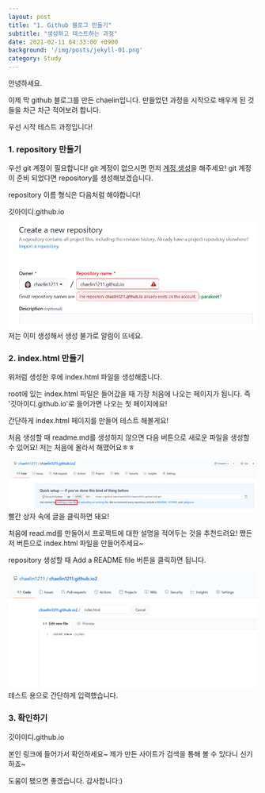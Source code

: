 ```yaml
---
layout: post
title: "1. Github 블로그 만들기"
subtitle: "생성하고 테스트하는 과정"
date: 2021-02-11 04:33:00 +0900
background: '/img/posts/jekyll-01.png'
category: Study
---
```


안녕하세요.


이제 막 github 블로그를 만든 chaelin입니다. 만들었던 과정을 시작으로 배우게 된 것들을 차근 차근 적어보려 합니다.


우선 시작 테스트 과정입니다!

<h3>1. repository 만들기</h3>
우선 git 계정이 필요합니다! git 계정이 없으시면 먼저 <a href="https://github.com">계정 생성</a>을 해주세요!   
git 계정이 준비 되었다면 repository를 생성해보겠습니다.

repository 이름 형식은 다음처럼 해야합니다!

<p class="hight-block">깃아이디.github.io</p>

<img class="img-fluid" src="/img/posts/inPost/jekyll-01-01.png">
<span class="caption text-muted">저는 이미 생성해서 생성 불가로 알림이 뜨네요.</span>

<h3>2. index.html 만들기</h3>

위처럼 생성한 후에 index.html 파일을 생성해줍니다. 

root에 있는 index.html 파일은 들어갔을 때 가장 처음에 나오는 페이지가 됩니다. 즉 '깃아이디.github.io'로 들어가면 나오는 첫 페이지에요!

간단하게 index.html 페이지를 만들어 테스트 해볼게요!

처음 생성할 때 readme.md를 생성하지 않으면 다음 버튼으로 새로운 파일을 생성할 수 있어요! 저는 처음에 몰라서 해맸어요ㅎㅎ 


<img class="img-fluid" src="/img/posts/inPost/jekyll-01-02.png">
<span class="caption text-muted">빨간 상자 속에 글을 클릭하면 돼요!</span>

처음에 read.md를 만들어서 프로젝트에 대한 설명을 적어두는 것을 추천드려요! 쨌든 저 버튼으로 index.html 파일을 만들어주세요~

repository 생성할 때 Add a README file 버튼을 클릭하면 됩니다.

<img class="img-fluid" src="/img/posts/inPost/jekyll-01-03.png">
<span class="caption text-muted">테스트 용으로 간단하게 입력했습니다.</span>

<h3>3. 확인하기</h3>
<p class="hight-block">깃아이디.github.io</p>

본인 링크에 들어가서 확인하세요~   제가 만든 사이트가 검색을 통해 볼 수 있다니 신기하죠~

도움이 됐으면 좋겠습니다. 감사합니다:)

